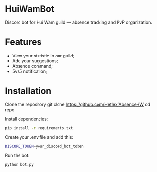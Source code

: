 # HuiWamBot
Discord bot for Hui Wam guild — absence tracking and PvP organization.
# Features
- View your statistic in our guild;
- Add your suggestions;
- Absence command;
- 5vs5 notification;
# Installation
Clone the repository
   git clone https://github.com/Hetlex/AbsenceHW
   cd repo

Install dependencies:
```bash
pip install -r requirements.txt
```
Create your .env file and add this:
```bash
DISCORD_TOKEN=your_discord_bot_token
```
Run the bot:
```bash 
python bot.py
```
